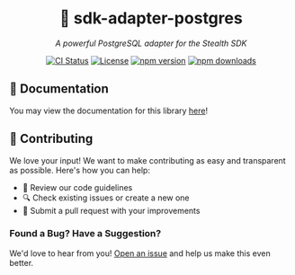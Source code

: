 <div align="center">

# 🐘 sdk-adapter-postgres

_A powerful PostgreSQL adapter for the Stealth SDK_

[![CI Status](https://github.com/stealth-studios/sdk-adapter-postgres/actions/workflows/ci-ts.yaml/badge.svg)](https://github.com/stealth-studios/sdk-adapter-postgres/actions/workflows/ci-ts.yaml)
[![License](https://img.shields.io/github/license/stealth-studios/sdk-adapter-postgres)](https://github.com/stealth-studios/sdk-adapter-postgres/blob/main/LICENSE)
[![npm version](https://img.shields.io/npm/v/@stealthstudios/sdk-adapter-postgres)](https://www.npmjs.com/package/@stealthstudios/sdk-adapter-postgres)
[![npm downloads](https://img.shields.io/npm/dm/@stealthstudios/sdk-adapter-postgres)](https://www.npmjs.com/package/@stealthstudios/sdk-adapter-postgres)

</div>

## 📖 Documentation

You may view the documentation for this library [here](https://docs.stealthsdk.com/adapters/postgres)!

## 🤝 Contributing

We love your input! We want to make contributing as easy and transparent as possible. Here's how you can help:

- 📖 Review our code guidelines
- 🔍 Check existing issues or create a new one
- 🚀 Submit a pull request with your improvements

### Found a Bug? Have a Suggestion?

We'd love to hear from you! [Open an issue](https://github.com/stealth-studios/sdk-adapter-postgres/issues/new) and help us make this even better.
